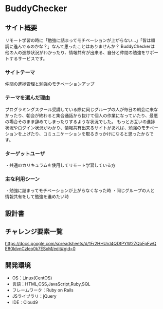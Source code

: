 # BuddyChecker

## サイト概要
リモート学習の時に「勉強に詰まってモチベーションが上がらない...」「皆は順調に進んでるのかな？」なんて思ったことはありませんか？ BuddyCheckerは他の人の進捗状況がわかったり、情報共有が出来る、自分と仲間の勉強をサポートするサービスです。

### サイトテーマ
仲間の進捗管理と勉強のモチベーションアップ

### テーマを選んだ理由
プログラミングスクール受講している際に同じグループの人が毎日の朝会に来なかったり、朝会が終わると集合通話から抜けて個人の作業になっていたり、最悪の場合そのまま辞めてしまったりするような状況でした。 もっとお互いの進捗状況やログイン状況がわかり、情報共有出来るサイトがあれば、勉強のモチベーションを上げたり、コミュニケーションを取るきっかけになると思ったからです。

### ターゲットユーザ
・共通のカリキュラムを使用してリモート学習している方

### 主な利用シーン
・勉強に詰まってモチベーションが上がらなくなった時 ・同じグループの人と情報共有をして勉強を進めたい時

## 設計書

## チャレンジ要素一覧
https://docs.google.com/spreadsheets/d/1Fr2HHUrd4QDtPYW2ZQbFpFwQE80ldvnCzleo0k7ESxM/edit#gid=0

## 開発環境
- OS：Linux(CentOS)
- 言語：HTML,CSS,JavaScript,Ruby,SQL
- フレームワーク：Ruby on Rails
- JSライブラリ：jQuery
- IDE：Cloud9